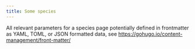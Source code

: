 ```yaml
---
title: Some species
---
```


All relevant parameters for a species page potentially defined in frontmatter as YAML, TOML, or JSON formatted data, see https://gohugo.io/content-management/front-matter/
